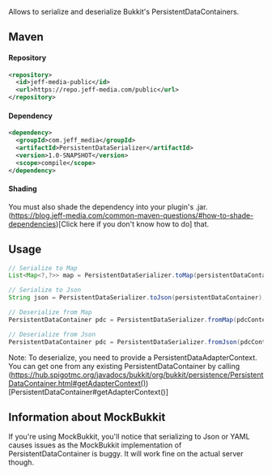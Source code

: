 Allows to serialize and deserialize Bukkit's PersistentDataContainers.

## Maven
#### Repository
```xml
<repository>
  <id>jeff-media-public</id>
  <url>https://repo.jeff-media.com/public</url>
</repository>
```
#### Dependency
```xml
<dependency>
  <groupId>com.jeff_media</groupId>
  <artifactId>PersistentDataSerializer</artifactId>
  <version>1.0-SNAPSHOT</version>
  <scope>compile</scope>
</dependency>
```
#### Shading
You must also shade the dependency into your plugin's .jar. (https://blog.jeff-media.com/common-maven-questions/#how-to-shade-dependencies)[Click here if you don't know how to do] that.

## Usage
```java
// Serialize to Map
List<Map<?,?>> map = PersistentDataSerializer.toMap(persistentDataContainer);

// Serialize to Json
String json = PersistentDataSerializer.toJson(persistentDataContainer);

// Deserialize from Map
PersistentDataContainer pdc = PersistentDataSerializer.fromMap(pdcContext, map);

// Deserialize from Json
PersistentDataContainer pdc = PersistentDataSerializer.fromJson(pdcContext, json);
```

Note: To deserialize, you need to provide a PersistentDataAdapterContext. You can get one from any existing PersistentDataContainer by calling (https://hub.spigotmc.org/javadocs/bukkit/org/bukkit/persistence/PersistentDataContainer.html#getAdapterContext())[PersistentDataContainer#getAdapterContext()]

## Information about MockBukkit
If you're using MockBukkit, you'll notice that serializing to Json or YAML causes issues as the MockBukkit implementation of PersistentDataContainer is buggy. It will work fine on the actual server though.